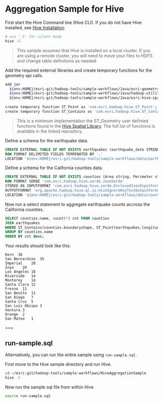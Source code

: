 # Aggregation Sample for Hive

First start the Hive Command line (Hive CLI).  If you do not have Hive installed, see [Hive Installation](https://cwiki.apache.org/Hive/adminmanual-installation.html)

```bash
# use '-S' for silent mode
hive -S
```

> This sample assumes that Hive is installed on a local cluster.  If you are using a remote cluster, you will need to move your files to HDFS and change table definitions as needed.

Add the required external libraries and create temporary functions for the geometry api calls.
```bash
add jar
  ${env:HOME}/esri-git/hadoop-tools/sample-workflows/Java/esri-geometry-api.jar
  ${env:HOME}/esri-git/hadoop-tools/sample-workflows/Java/hadoop-utilities.jar
  ${env:HOME}/esri-git/hadoop-tools/sample-workflows/Java/esri-hive-spatial.jar;
  
create temporary function ST_Point as 'com.esri.hadoop.hive.ST_Point';
create temporary function ST_Contains as 'com.esri.hadoop.hive.ST_Contains';
```

> This is a minimum implementation the ST_Geometry user definied functions found in the [Hive Spatial Library](https://github.com/ArcGIS/hive-spatial).  The full list of functions is available in the linked repository.

Define a schema for the earthquake data.

```sql
CREATE EXTERNAL TABLE IF NOT EXISTS earthquakes (earthquake_date STRING, latitude DOUBLE, longitude DOUBLE, magnitude DOUBLE)
ROW FORMAT DELIMITED FIELDS TERMINATED BY ','
LOCATION '${env:HOME}/esri-git/hadoop-tools/sample-workflows/data/earthquake-data';
```

Define a schema for the California counties data.

```sql
CREATE EXTERNAL TABLE IF NOT EXISTS counties (Area string, Perimeter string, State string, County string, Name string, BoundaryShape binary)                                         
ROW FORMAT SERDE 'com.esri.hadoop.hive.serde.JsonSerde'              
STORED AS INPUTFORMAT 'com.esri.hadoop.hive.serde.EnclosedJsonInputFormat'
OUTPUTFORMAT 'org.apache.hadoop.hive.ql.io.HiveIgnoreKeyTextOutputFormat'
LOCATION '${env:HOME}/esri-git/hadoop-tools/sample-workflows/data/counties-data'; 
```

Now run a select statement to aggregate earthquake counts accross the California counties.

```sql
SELECT counties.name, count(*) cnt FROM counties
JOIN earthquakes
WHERE ST_Contains(counties.boundaryshape, ST_Point(earthquakes.longitude, earthquakes.latitude))
GROUP BY counties.name
ORDER BY cnt desc;
```

Your results should look like this:

```
Kern  36
San Bernardino	35
Imperial	28
Inyo	20
Los Angeles	18
Riverside	14
Monterey	14
Santa Clara	12
Fresno	11
San Benito	11
San Diego	7
Santa Cruz	5
San Luis Obispo	3
Ventura	3
Orange	2
San Mateo	1
```

===

## run-sample.sql

Alternatively, you can run the entire sample using `run-sample.sql`.

First move to the Hive sample directory and run Hive.

```bash
cd ~/esri-git/hadoop-tools/sample-workflows/HiveAggregationSample
hive -S
```

Now run the sample sql file from within Hive

```bash
source run-sample.sql
```
